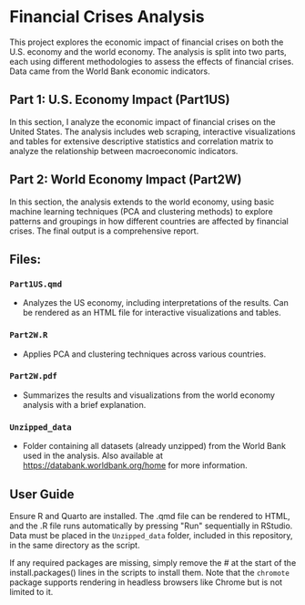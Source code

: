 # Financial Crises Analysis

This project explores the economic impact of financial crises on both the U.S. economy and the world economy. The analysis is split into two parts, each using different methodologies to assess the effects of financial crises. Data came from the World Bank economic indicators.

## Part 1: U.S. Economy Impact (Part1US)

In this section, I analyze the economic impact of financial crises on the United States. The analysis includes web scraping, interactive visualizations and tables for extensive descriptive statistics and correlation matrix to analyze the relationship between macroeconomic indicators.

## Part 2: World Economy Impact (Part2W)

In this section, the analysis extends to the world economy, using basic machine learning techniques (PCA and clustering methods) to explore patterns and groupings in how different countries are affected by financial crises. The final output is a comprehensive report.

## Files:

### `Part1US.qmd`
- Analyzes the US economy, including interpretations of the results. Can be rendered as an HTML file for interactive visualizations and tables.

### `Part2W.R`
- Applies PCA and clustering techniques across various countries.

### `Part2W.pdf`
- Summarizes the results and visualizations from the world economy analysis with a brief explanation.

### `Unzipped_data`
- Folder containing all datasets (already unzipped) from the World Bank used in the analysis. Also available at https://databank.worldbank.org/home for more information.

## User Guide

Ensure R and Quarto are installed. The .qmd file can be rendered to HTML, and the .R file runs automatically by pressing "Run" sequentially in RStudio. Data must be placed in the `Unzipped_data` folder, included in this repository, in the same directory as the script.

If any required packages are missing, simply remove the # at the start of the install.packages() lines in the scripts to install them. Note that the `chromote` package supports rendering in headless browsers like Chrome but is not limited to it.

